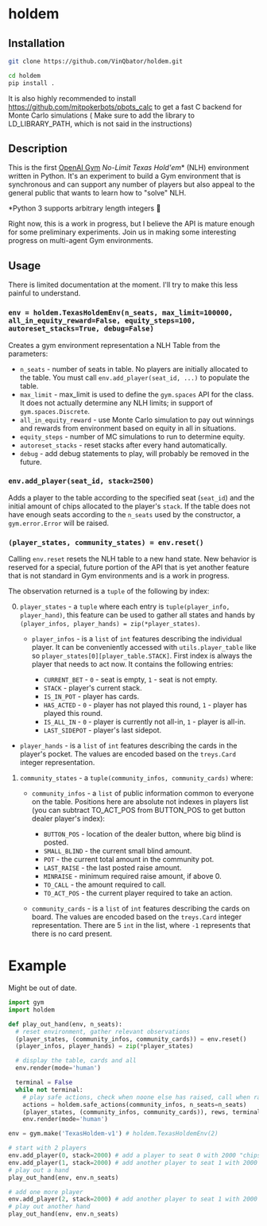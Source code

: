 # holdem

## Installation

```sh
git clone https://github.com/VinQbator/holdem.git
```

```sh
cd holdem
pip install .
```

It is also highly recommended to install https://github.com/mitpokerbots/pbots_calc to get a fast C backend for Monte Carlo simulations ( Make sure to add the library to LD_LIBRARY_PATH, which is not said in the instructions)

## Description

This is the first [OpenAI Gym](https://github.com/openai/gym) _No-Limit Texas Hold'em_* (NLH)
environment written in Python. It's an experiment to build a Gym environment that is synchronous and
can support any number of players but also appeal to the general public that wants to learn how to
"solve" NLH.

*Python 3 supports arbitrary length integers :money_with_wings:

Right now, this is a work in progress, but I believe the API is mature enough for some preliminary
experiments. Join us in making some interesting progress on multi-agent Gym environments.

## Usage

There is limited documentation at the moment. I'll try to make this less painful to understand.

### `env = holdem.TexasHoldemEnv(n_seats, max_limit=100000, all_in_equity_reward=False, equity_steps=100, autoreset_stacks=True, debug=False)`

Creates a gym environment representation a NLH Table from the parameters:

+ `n_seats` - number of seats in table. No players are initially allocated to the table. You must call `env.add_player(seat_id, ...)` to populate the table.
+ `max_limit` - max_limit is used to define the `gym.spaces` API for the class. It does not actually determine any NLH limits; in support of `gym.spaces.Discrete`.
+ `all_in_equity_reward` - use Monte Carlo simulation to pay out winnings and rewards from environment based on equity in all in situations.
+ `equity_steps` - number of MC simulations to run to determine equity.
+ `autoreset_stacks` - reset stacks after every hand automatically.
+ `debug` - add debug statements to play, will probably be removed in the future.

### `env.add_player(seat_id, stack=2500)`

Adds a player to the table according to the specified seat (`seat_id`) and the initial amount of
chips allocated to the player's `stack`. If the table does not have enough seats according to the
`n_seats` used by the constructor, a `gym.error.Error` will be raised.

### `(player_states, community_states) = env.reset()`

Calling `env.reset` resets the NLH table to a new hand state. New behavior is reserved for a special, future portion of the API that is yet another feature that is not standard in Gym environments and is a work in progress.

The observation returned is a `tuple` of the following by index:

0. `player_states` - a `tuple` where each entry is `tuple(player_info, player_hand)`, this feature can be used to gather all states and hands by `(player_infos, player_hands) = zip(*player_states)`.
    + `player_infos` - is a `list` of `int` features describing the individual player. It can be conveniently accessed with `utils.player_table` like so `player_states[0][player_table.STACK]`. First index is always the player that needs to act now. It contains the following entries:

      + `CURRENT_BET` - `0` - seat is empty, `1` - seat is not empty.
      + `STACK` - player's current stack.
      + `IS_IN_POT` - player has cards.
      + `HAS_ACTED` - `0` - player has not played this round, `1` - player has played this round.
      + `IS_ALL_IN` - `0` - player is currently not all-in, `1` - player is all-in.
      + `LAST_SIDEPOT` - player's last sidepot.
  
  + `player_hands` - is a `list` of `int` features describing the cards in the player's pocket. The values are encoded based on the `treys.Card` integer representation.

1. `community_states` - a `tuple(community_infos, community_cards)` where:
   + `community_infos` - a `list` of public information common to everyone on the table. Positions here are absolute not indexes in players list (you can subtract TO_ACT_POS from BUTTON_POS to get button dealer player's index):
     
     + `BUTTON_POS` - location of the dealer button, where big blind is posted.
     + `SMALL_BLIND` - the current small blind amount.
     + `POT` - the current total amount in the community pot.
     + `LAST_RAISE` - the last posted raise amount.
     + `MINRAISE` - minimum required raise amount, if above 0.
     + `TO_CALL` - the amount required to call.
     + `TO_ACT_POS` - the current player required to take an action.

   + `community_cards` - is a `list` of `int` features describing the cards on board.
     The values are encoded based on the `treys.Card` integer representation. There are 5 `int` in
     the list, where `-1` represents that there is no card present.

# Example

Might be out of date.

```python
import gym
import holdem

def play_out_hand(env, n_seats):
  # reset environment, gather relevant observations
  (player_states, (community_infos, community_cards)) = env.reset()
  (player_infos, player_hands) = zip(*player_states)

  # display the table, cards and all
  env.render(mode='human')

  terminal = False
  while not terminal:
    # play safe actions, check when noone else has raised, call when raised.
    actions = holdem.safe_actions(community_infos, n_seats=n_seats)
    (player_states, (community_infos, community_cards)), rews, terminal, info = env.step(actions)
    env.render(mode='human')

env = gym.make('TexasHoldem-v1') # holdem.TexasHoldemEnv(2)

# start with 2 players
env.add_player(0, stack=2000) # add a player to seat 0 with 2000 "chips"
env.add_player(1, stack=2000) # add another player to seat 1 with 2000 "chips"
# play out a hand
play_out_hand(env, env.n_seats)

# add one more player
env.add_player(2, stack=2000) # add another player to seat 1 with 2000 "chips"
# play out another hand
play_out_hand(env, env.n_seats)
```

